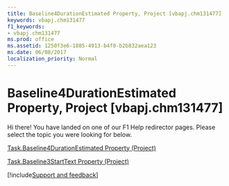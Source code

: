 ```yaml
---
title: Baseline4DurationEstimated Property, Project [vbapj.chm131477]
keywords: vbapj.chm131477
f1_keywords:
- vbapj.chm131477
ms.prod: office
ms.assetid: 1250f3e6-1885-4913-b4f0-b2b832aea123
ms.date: 06/08/2017
localization_priority: Normal
---
```



# Baseline4DurationEstimated Property, Project [vbapj.chm131477]

Hi there! You have landed on one of our F1 Help redirector pages. Please select the topic you were looking for below.

[Task.Baseline4DurationEstimated Property (Project)](https://msdn.microsoft.com/library/5dad00f6-c7c6-810b-ac0e-2c2999c67db2%28Office.15%29.aspx)

[Task.Baseline3StartText Property (Project)](https://msdn.microsoft.com/library/1d9bfeb9-3272-aa45-4d9a-7c80cd842fee%28Office.15%29.aspx)

[!include[Support and feedback](~/includes/feedback-boilerplate.md)]